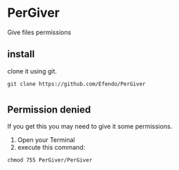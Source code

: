 # PerGiver
Give files permissions
## install
clone it using git.
```
git clone https://github.com/Efendo/PerGiver
```
#
## Permission denied
If you get this you may need to give it some permissions.
1. Open your Terminal
2. execute this command:
````
chmod 755 PerGiver/PerGiver
````
